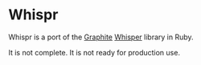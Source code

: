 # Whispr

Whispr is a port of the [Graphite](http://graphite.wikidot.com/) [Whisper](https://github.com/graphite-project/) library in Ruby.

It is not complete. It is not ready for production use.

